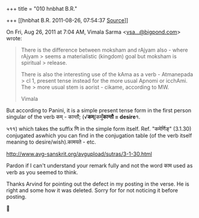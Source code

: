 +++
title = "010 hnbhat B.R."

+++
[[hnbhat B.R.	2011-08-26, 07:54:37 [Source](https://groups.google.com/g/samskrita/c/LwsU7g1fU7w)]]



On Fri, Aug 26, 2011 at 7:04 AM, Vimala Sarma \<[vsa...@bigpond.com]()\> wrote:  

> There is the difference between moksham and rAjyam also - where rAjyam > seems a materialistic (kingdom) goal but moksham is spiritual > release.  
>   
> There is also the interesting use of the kAma as a verb - Atmanepada > cl 1, present tense instead for the more usual Apnomi or icchAmi. The > more usual stem is aorist - cikame, according to MW.  
>   
> Vimala  
> > 
> >   
> > 

  

But according to Panini, it is a simple present tense form in the first person singular of the verb कम् - कान्तौ; (√**कम्**(कमुँ**कान्तौ = desire**१.

५११) which takes the suffix णि in the simple form itself. Ref. "कमेर्णिङ्" (3.1.30) conjugated aswhich you can find in the conjugation table (of the verb itself meaning to desire/wish).कामयते - etc.

  

<http://www.avg-sanskrit.org/avgupload/sutras/3-1-30.html>

  

Pardon if I can't understand your remark fully and not the word काम used as verb as you seemed to think. 

  

Thanks Arvind for pointing out the defect in my posting in the verse. He is right and some how it was deleted. Sorry for for not noticing it before posting.





